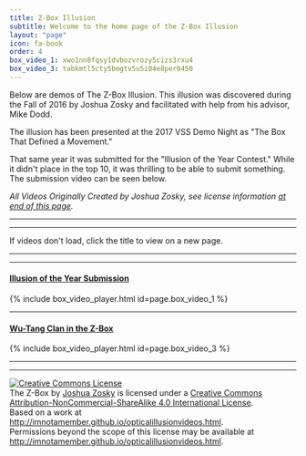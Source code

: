 ```yaml
---
title: Z-Box Illusion
subtitle: Welcome to the home page of the Z-Box Illusion 
layout: "page"
icon: fa-book
order: 4
box_video_1: xwo1nn8fqsy1dvbozvrozy5cizs3rxu4
box_video_3: tabkmtl5cty5bmgtv5u5i04e8per0450
---
```


Below are demos of The Z-Box Illusion. This illusion was discovered during the Fall of 2016 by Joshua Zosky and facilitated with help from his advisor, Mike Dodd.

The illusion has been presented at the 2017 VSS Demo Night as "The Box That Defined a Movement."

That same year it was submitted for the "Illusion of the Year Contest." While it didn't place in the top 10, it was thrilling to be able to submit something. The submission video can be seen below.

_All Videos Originally Created by Joshua Zosky, see license information [at end of this page](#license)._

----
****

If videos don't load, click the title to view on a new page.

----
****

#### [Illusion of the Year Submission](https://unl.box.com/s/xwo1nn8fqsy1dvbozvrozy5cizs3rxu4)

{% include box_video_player.html id=page.box_video_1 %}

----

#### [Wu-Tang Clan in the Z-Box](https://unl.box.com/s/tabkmtl5cty5bmgtv5u5i04e8per0450)

{% include box_video_player.html id=page.box_video_3 %}

----
****

<section id="license">
<a rel="license" href="http://creativecommons.org/licenses/by-nc-sa/4.0/">
    <img alt="Creative Commons License" style="border-width:0" src="https://i.creativecommons.org/l/by-nc-sa/4.0/88x31.png" />
</a>
<br />
<span xmlns:dct="http://purl.org/dc/terms/" href="http://purl.org/dc/dcmitype/MovingImage" property="dct:title" rel="dct:type">The Z-Box</span> by <a xmlns:cc="http://creativecommons.org/ns#" href="http://imnotamember.github.io/opticalillusionvideos.html" property="cc:attributionName" rel="cc:attributionURL">Joshua Zosky</a> is licensed under a <a rel="license" href="http://creativecommons.org/licenses/by-nc-sa/4.0/">Creative Commons Attribution-NonCommercial-ShareAlike 4.0 International License</a>.<br />Based on a work at <a xmlns:dct="http://purl.org/dc/terms/" href="http://imnotamember.github.io/opticalillusionvideos.html" rel="dct:source">http://imnotamember.github.io/opticalillusionvideos.html</a>.<br />Permissions beyond the scope of this license may be available at <a xmlns:cc="http://creativecommons.org/ns#" href="http://imnotamember.github.io/opticalillusionvideos.html" rel="cc:morePermissions">http://imnotamember.github.io/opticalillusionvideos.html</a>.
</section>
